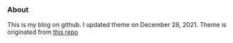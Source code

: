### About
This is my blog on github.
I updated theme on December 28, 2021.
Theme is originated from [this repo](https://github.com/cotes2020/jekyll-theme-chirpy)